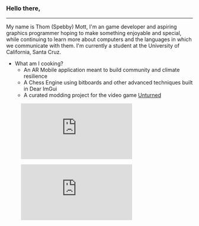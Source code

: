 ### Hello there,

<hr>

My name is Thom (Spebby) Mott, I'm an game developer and aspiring graphics programmer hoping to make something enjoyable and special, while continuing to learn more about computers and the languages in which we communicate with them. I'm currently a student at the University of California, Santa Cruz.

* What am I cooking?
  * An AR Mobile application meant to build community and climate resilience
  * A Chess Engine using bitboards and other advanced techniques built in Dear ImGui
  * A curated modding project for the video game [Unturned](https://store.steampowered.com/app/304930/Unturned/)

<figure><embed src="https://wakatime.com/share/@6c1b4d80-35ad-487a-a081-efc861c8d411/fe6f8a9a-8373-427b-8779-96fe882b79b2.svg"></embed></figure>
<figure><embed src="https://wakatime.com/share/@6c1b4d80-35ad-487a-a081-efc861c8d411/79f17144-4337-4e27-8f13-848af4a30cce.svg"></embed></figure>
